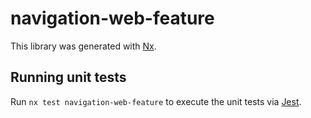 # navigation-web-feature

This library was generated with [Nx](https://nx.dev).

## Running unit tests

Run `nx test navigation-web-feature` to execute the unit tests via [Jest](https://jestjs.io).
